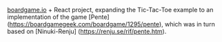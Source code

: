 [boardgame.io](https://boardgame.io) + React project, expanding the Tic-Tac-Toe example to an implementation of the game [Pente] (https://boardgamegeek.com/boardgame/1295/pente), which was in turn based on [Ninuki-Renju] (https://renju.se/rif/pente.htm).
